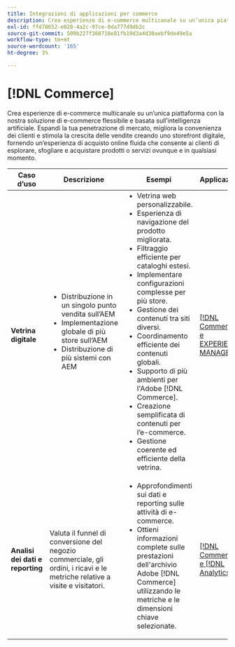 ```yaml
---
title: Integrazioni di applicazioni per commerce
description: Crea esperienze di e-commerce multicanale su un’unica piattaforma con la nostra soluzione di e-commerce flessibile e basata sull’intelligenza artificiale.
exl-id: ffd78652-e828-4a2c-97ce-0da777d9db2c
source-git-commit: 509b227f360718e81fb19d3a4d30aebf9de49e5a
workflow-type: tm+mt
source-wordcount: '165'
ht-degree: 3%

---
```


# [!DNL Commerce]

Crea esperienze di e-commerce multicanale su un’unica piattaforma con la nostra soluzione di e-commerce flessibile e basata sull’intelligenza artificiale. Espandi la tua penetrazione di mercato, migliora la convenienza dei clienti e stimola la crescita delle vendite creando uno storefront digitale, fornendo un’esperienza di acquisto online fluida che consente ai clienti di esplorare, sfogliare e acquistare prodotti o servizi ovunque e in qualsiasi momento.

<table>

<thead>
    <tr>
      <th>Caso d’uso</th>
      <th>Descrizione</th>
      <th>Esempi</th>
      <th>Applicazioni</th>
    </tr>
  </thead>
  <tbody>
 <tr>
   <td><strong>Vetrina digitale</strong></td>
   <td><ul style="margin-top: 0;">
          <li>Distribuzione in un singolo punto vendita sull’AEM
          <li>Implementazione globale di più store sull’AEM</li>
          <li>Distribuzione di più sistemi con AEM</li>
        </ul>
  </td>
   <td>
    <ul style="margin-top: 0;">
          <li>Vetrina web personalizzabile.</li>
          <li>Esperienza di navigazione del prodotto migliorata.</li>
          <li>Filtraggio efficiente per cataloghi estesi.</li>
          <li>Implementare configurazioni complesse per più store.</li>
          <li>Gestione dei contenuti tra siti diversi.</li>
          <li>Coordinamento efficiente dei contenuti globali.</li>
          <li>Supporto di più ambienti per l'Adobe [!DNL Commerce].</li>
          <li>Creazione semplificata di contenuti per l’e-commerce.</li>
          <li>Gestione coerente ed efficiente della vetrina.</li>
      </ul>
    </td>
   <td><a href="/help/integrations/integrations-between-applications/experience-manager/experience-manager-commerce.md">[!DNL Commerce] e EXPERIENCE MANAGER</a></td>
 </tr> 
 <tr>
   <td><strong>Analisi dei dati e reporting<strong></td>
   <td>Valuta il funnel di conversione del negozio commerciale, gli ordini, i ricavi e le metriche relative a visite e visitatori.</td>
   <td><ul style="margin-top: 0;"><li>Approfondimenti sui dati e reporting sulle attività di e-commerce.</li><li>Ottieni informazioni complete sulle prestazioni dell'archivio Adobe [!DNL Commerce] utilizzando le metriche e le dimensioni chiave selezionate.</li></ul></td>
   <td><a href="/help/integrations/integrations-between-applications/commerce/commerce-analytics.md">[!DNL Commerce] e [!DNL Analytics]</a></td>
 </tr>
 </tbody>
 </table>
